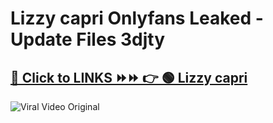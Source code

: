 
 # Lizzy capri Onlyfans Leaked - Update Files 3djty

## <h2><a href="https://clipsfans.com/Lizzy_capri&ref=git">🔗 Click to LINKS ⏩⏩ 👉 🟢 Lizzy capri </a></h2>

<a href="https://clipsfans.com/Lizzy_capri&ref=git" rel="nofollow" data-target="animated-image.originalLink"><img src="https://i.ibb.co.com/xMMVF88/686577567.gif" alt="Viral Video Original" style="max-width: 100%; display: inline-block;" data-target="animated-image.originalImage"></a>

